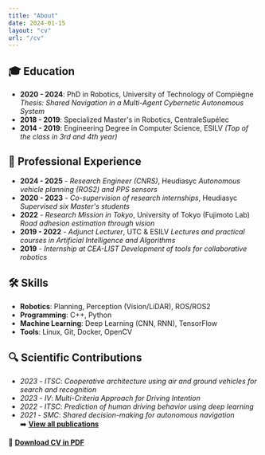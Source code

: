 ```yaml
---
title: "About"
date: 2024-01-15
layout: "cv"
url: "/cv"
---
```


<!-- # Hugo Pousseur  
📧 [hugo.pousseur[at]gmail.com](mailto:hugo.pousseur[at]gmail.com)  
🐙 [GitHub](https://github.com/pouceHeure/)  
🔗 [LinkedIn](https://www.linkedin.com/in/hugo-pousseur/) -->

## 🎓 Education  
- **2020 - 2024**: PhD in Robotics, University of Technology of Compiègne *Thesis: Shared Navigation in a Multi-Agent Cybernetic Autonomous System*  
- **2018 - 2019**: Specialized Master's in Robotics, CentraleSupélec  
- **2014 - 2019**: Engineering Degree in Computer Science, ESILV *(Top of the class in 3rd and 4th year)*  

## 💼 Professional Experience  
- **2024 - 2025** - *Research Engineer (CNRS)*, Heudiasyc *Autonomous vehicle planning (ROS2) and PPS sensors*  
- **2020 - 2023** - *Co-supervision of research internships*, Heudiasyc  *Supervised six Master's students*  
- **2022** - *Research Mission in Tokyo*, University of Tokyo (Fujimoto Lab)  *Road adhesion estimation through vision*  
- **2019 - 2022** - *Adjunct Lecturer*, UTC & ESILV *Lectures and practical courses in Artificial Intelligence and Algorithms*  
- **2019** - *Internship at CEA-LIST*  *Development of tools for collaborative robotics*  

## 🛠️ Skills  
- **Robotics**: Planning, Perception (Vision/LiDAR), ROS/ROS2  
- **Programming**: C++, Python  
- **Machine Learning**: Deep Learning (CNN, RNN), TensorFlow  
- **Tools**: Linux, Git, Docker, OpenCV  

## 🔍 Scientific Contributions  
- *2023* - *ITSC*: *Cooperative architecture using air and ground vehicles for search and recognition*  
- *2023* - *IV*: *Multi-Criteria Approach for Driving Intention*  
- *2022* - *ITSC*: *Prediction of human driving behavior using deep learning*  
- *2021* - *SMC*: *Shared decision-making for autonomous navigation*  
➡️ **[View all publications](../articles/)**  

📄 **[Download CV in PDF](../cv.pdf)**
